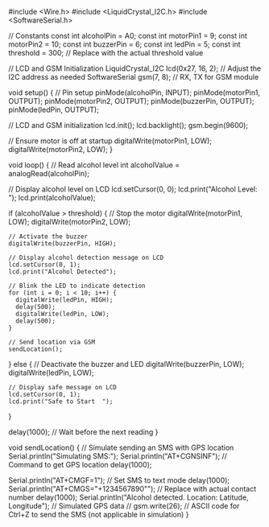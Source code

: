 #include <Wire.h>
#include <LiquidCrystal_I2C.h>
#include <SoftwareSerial.h>

// Constants
const int alcoholPin = A0;
const int motorPin1 = 9;
const int motorPin2 = 10;
const int buzzerPin = 6;
const int ledPin = 5;
const int threshold = 300; // Replace with the actual threshold value

// LCD and GSM Initialization
LiquidCrystal_I2C lcd(0x27, 16, 2); // Adjust the I2C address as needed
SoftwareSerial gsm(7, 8); // RX, TX for GSM module

void setup() {
  // Pin setup
  pinMode(alcoholPin, INPUT);
  pinMode(motorPin1, OUTPUT);
  pinMode(motorPin2, OUTPUT);
  pinMode(buzzerPin, OUTPUT);
  pinMode(ledPin, OUTPUT);

  // LCD and GSM initialization
  lcd.init();
  lcd.backlight();
  gsm.begin(9600);

  // Ensure motor is off at startup
  digitalWrite(motorPin1, LOW);
  digitalWrite(motorPin2, LOW);
}

void loop() {
  // Read alcohol level
  int alcoholValue = analogRead(alcoholPin);

  // Display alcohol level on LCD
  lcd.setCursor(0, 0);
  lcd.print("Alcohol Level: ");
  lcd.print(alcoholValue);

  if (alcoholValue > threshold) {
    // Stop the motor
    digitalWrite(motorPin1, LOW);
    digitalWrite(motorPin2, LOW);

    // Activate the buzzer
    digitalWrite(buzzerPin, HIGH);

    // Display alcohol detection message on LCD
    lcd.setCursor(0, 1);
    lcd.print("Alcohol Detected");

    // Blink the LED to indicate detection
    for (int i = 0; i < 10; i++) {
      digitalWrite(ledPin, HIGH);
      delay(500);
      digitalWrite(ledPin, LOW);
      delay(500);
    }

    // Send location via GSM
    sendLocation();
  } else {
    // Deactivate the buzzer and LED
    digitalWrite(buzzerPin, LOW);
    digitalWrite(ledPin, LOW);

    // Display safe message on LCD
    lcd.setCursor(0, 1);
    lcd.print("Safe to Start  ");
  }

  delay(1000); // Wait before the next reading
}

void sendLocation() {
  // Simulate sending an SMS with GPS location
  Serial.println("Simulating SMS:");
  Serial.println("AT+CGNSINF"); // Command to get GPS location
  delay(1000);

  Serial.println("AT+CMGF=1"); // Set SMS to text mode
  delay(1000);
  Serial.println("AT+CMGS=\"+1234567890\""); // Replace with actual contact number
  delay(1000);
  Serial.println("Alcohol detected. Location: Latitude, Longitude"); // Simulated GPS data
  // gsm.write(26); // ASCII code for Ctrl+Z to send the SMS (not applicable in simulation)
}
